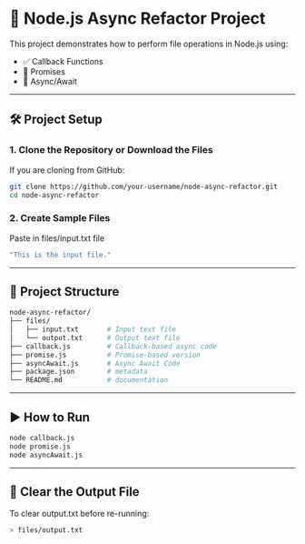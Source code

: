 # 📂 Node.js Async Refactor Project

This project demonstrates how to perform file operations in Node.js using:
- ✅ Callback Functions
- 🔁 Promises
- 🚀 Async/Await


---

## 🛠️ Project Setup

### 1. Clone the Repository or Download the Files

If you are cloning from GitHub:

```bash
git clone https://github.com/your-username/node-async-refactor.git
cd node-async-refactor
```
### 2. Create Sample Files

Paste in files/input.txt file

```bash 
"This is the input file."
```
---

## 📁 Project Structure

```bash
node-async-refactor/
├── files/
│   ├── input.txt       # Input text file
│   └── output.txt      # Output text file 
├── callback.js         # Callback-based async code
├── promise.js          # Promise-based version
├── asyncAwait.js       # Async Await Code
├── package.json        # metadata
└── README.md           # documentation
```
---

## ▶️ How to Run

```bash
node callback.js       
node promise.js        
node asyncAwait.js     
```
---

## 🔄 Clear the Output File

To clear output.txt before re-running:

```bash 
> files/output.txt
```